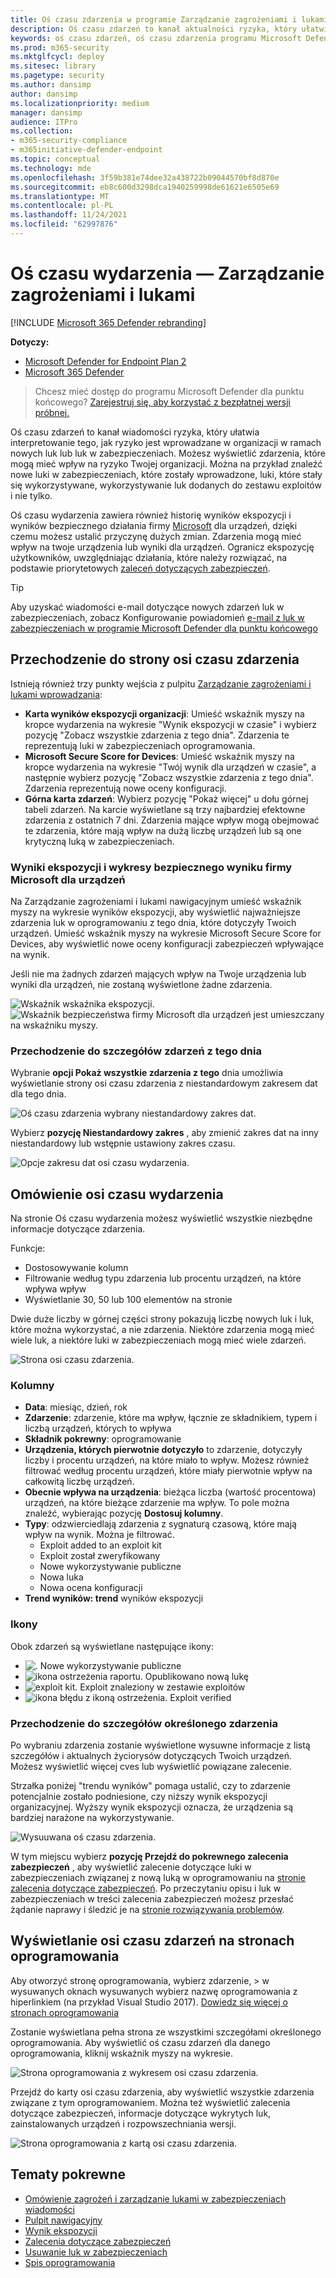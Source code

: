 ```yaml
---
title: Oś czasu zdarzenia w programie Zarządzanie zagrożeniami i lukami
description: Oś czasu zdarzeń to kanał aktualności ryzyka, który ułatwia interpretowanie tego, jak czynnik ryzyka zostanie wprowadzony do organizacji i jakie środki zaradcze miały miejsce w celu jego zmniejszenia.
keywords: oś czasu zdarzeń, oś czasu zdarzenia programu Microsoft Defender dla punktu końcowego, program Microsoft Defender dla osi czasu zdarzeń programu Tvm, program Zarządzanie zagrożeniami i lukami, program Microsoft Defender dla punktu końcowego
ms.prod: m365-security
ms.mktglfcycl: deploy
ms.sitesec: library
ms.pagetype: security
ms.author: dansimp
author: dansimp
ms.localizationpriority: medium
manager: dansimp
audience: ITPro
ms.collection:
- m365-security-compliance
- m365initiative-defender-endpoint
ms.topic: conceptual
ms.technology: mde
ms.openlocfilehash: 3f59b381e74dee32a438722b09044570bf8d870e
ms.sourcegitcommit: eb8c600d3298dca1940259998de61621e6505e69
ms.translationtype: MT
ms.contentlocale: pl-PL
ms.lasthandoff: 11/24/2021
ms.locfileid: "62997876"
---
```

# <a name="event-timeline---threat-and-vulnerability-management"></a>Oś czasu wydarzenia — Zarządzanie zagrożeniami i lukami

[!INCLUDE [Microsoft 365 Defender rebranding](../../includes/microsoft-defender.md)]


**Dotyczy:**
- [Microsoft Defender for Endpoint Plan 2](https://go.microsoft.com/fwlink/?linkid=2154037)
- [Microsoft 365 Defender](https://go.microsoft.com/fwlink/?linkid=2118804)

> Chcesz mieć dostęp do programu Microsoft Defender dla punktu końcowego? [Zarejestruj się, aby korzystać z bezpłatnej wersji próbnej.](https://signup.microsoft.com/create-account/signup?products=7f379fee-c4f9-4278-b0a1-e4c8c2fcdf7e&ru=https://aka.ms/MDEp2OpenTrial?ocid=docs-wdatp-portaloverview-abovefoldlink)

Oś czasu zdarzeń to kanał wiadomości ryzyka, który ułatwia interpretowanie tego, jak ryzyko jest wprowadzane w organizacji w ramach nowych luk lub luk w zabezpieczeniach. Możesz wyświetlić zdarzenia, które mogą mieć wpływ na ryzyko Twojej organizacji. Można na przykład znaleźć nowe luki w zabezpieczeniach, które zostały wprowadzone, luki, które stały się wykorzystywane, wykorzystywanie luk dodanych do zestawu exploitów i nie tylko.

Oś czasu wydarzenia zawiera również historię wyników ekspozycji [](tvm-exposure-score.md) i wyników bezpiecznego działania firmy [Microsoft](tvm-microsoft-secure-score-devices.md) dla urządzeń, dzięki czemu możesz ustalić przyczynę dużych zmian. Zdarzenia mogą mieć wpływ na twoje urządzenia lub wyniki dla urządzeń. Ogranicz ekspozycję użytkowników, uwzględniając działania, które należy rozwiązać, na podstawie priorytetowych [zaleceń dotyczących zabezpieczeń](tvm-security-recommendation.md).

> [!TIP]
> Aby uzyskać wiadomości e-mail dotyczące nowych zdarzeń luk w zabezpieczeniach, zobacz Konfigurowanie powiadomień [e-mail z luk w zabezpieczeniach w programie Microsoft Defender dla punktu końcowego](configure-vulnerability-email-notifications.md)

## <a name="navigate-to-the-event-timeline-page"></a>Przechodzenie do strony osi czasu zdarzenia

Istnieją również trzy punkty wejścia z pulpitu [Zarządzanie zagrożeniami i lukami wprowadzania](tvm-dashboard-insights.md):

- **Karta wyników ekspozycji organizacji**: Umieść wskaźnik myszy na kropce wydarzenia na wykresie "Wynik ekspozycji w czasie" i wybierz pozycję "Zobacz wszystkie zdarzenia z tego dnia". Zdarzenia te reprezentują luki w zabezpieczeniach oprogramowania.
- **Microsoft Secure Score for Devices**: Umieść wskaźnik myszy na kropce wydarzenia na wykresie "Twój wynik dla urządzeń w czasie", a następnie wybierz pozycję "Zobacz wszystkie zdarzenia z tego dnia". Zdarzenia reprezentują nowe oceny konfiguracji.
- **Górna karta zdarzeń**: Wybierz pozycję "Pokaż więcej" u dołu górnej tabeli zdarzeń. Na karcie wyświetlane są trzy najbardziej efektowne zdarzenia z ostatnich 7 dni. Zdarzenia mające wpływ mogą obejmować te zdarzenia, które mają wpływ na dużą liczbę urządzeń lub są one krytyczną luką w zabezpieczeniach.

### <a name="exposure-score-and-microsoft-secure-score-for-devices-graphs"></a>Wyniki ekspozycji i wykresy bezpiecznego wyniku firmy Microsoft dla urządzeń

Na Zarządzanie zagrożeniami i lukami nawigacyjnym umieść wskaźnik myszy na wykresie wyników ekspozycji, aby wyświetlić najważniejsze zdarzenia luk w oprogramowaniu z tego dnia, które dotyczyły Twoich urządzeń. Umieść wskaźnik myszy na wykresie Microsoft Secure Score for Devices, aby wyświetlić nowe oceny konfiguracji zabezpieczeń wpływające na wynik.

Jeśli nie ma żadnych zdarzeń mających wpływ na Twoje urządzenia lub wyniki dla urządzeń, nie zostaną wyświetlone żadne zdarzenia.

![Wskaźnik wskaźnika ekspozycji.](images/tvm-event-timeline-exposure-score350.png) 
![ Wskaźnik bezpieczeństwa firmy Microsoft dla urządzeń jest umieszczany na wskaźniku myszy.](images/tvm-event-timeline-device-hover360.png)

### <a name="drill-down-to-events-from-that-day"></a>Przechodzenie do szczegółów zdarzeń z tego dnia

Wybranie **opcji Pokaż wszystkie zdarzenia z tego** dnia umożliwia wyświetlanie strony osi czasu zdarzenia z niestandardowym zakresem dat dla tego dnia.

![Oś czasu zdarzenia wybrany niestandardowy zakres dat.](images/tvm-event-timeline-drilldown.png)

Wybierz **pozycję Niestandardowy zakres** , aby zmienić zakres dat na inny niestandardowy lub wstępnie ustawiony zakres czasu.

![Opcje zakresu dat osi czasu wydarzenia.](images/tvm-event-timeline-dates.png)

## <a name="event-timeline-overview"></a>Omówienie osi czasu wydarzenia

Na stronie Oś czasu wydarzenia możesz wyświetlić wszystkie niezbędne informacje dotyczące zdarzenia.

Funkcje:

- Dostosowywanie kolumn
- Filtrowanie według typu zdarzenia lub procentu urządzeń, na które wpływa wpływ
- Wyświetlanie 30, 50 lub 100 elementów na stronie

Dwie duże liczby w górnej części strony pokazują liczbę nowych luk i luk, które można wykorzystać, a nie zdarzenia. Niektóre zdarzenia mogą mieć wiele luk, a niektóre luki w zabezpieczeniach mogą mieć wiele zdarzeń.

![Strona osi czasu zdarzenia.](images/tvm-event-timeline-overview-mixed-type.png)

### <a name="columns"></a>Kolumny

- **Data**: miesiąc, dzień, rok
- **Zdarzenie**: zdarzenie, które ma wpływ, łącznie ze składnikiem, typem i liczbą urządzeń, których to wpływa
- **Składnik pokrewny**: oprogramowanie
- **Urządzenia, których pierwotnie dotyczyło** to zdarzenie, dotyczyły liczby i procentu urządzeń, na które miało to wpływ. Możesz również filtrować według procentu urządzeń, które miały pierwotnie wpływ na całkowitą liczbę urządzeń.
- **Obecnie wpływa na urządzenia**: bieżąca liczba (wartość procentowa) urządzeń, na które bieżące zdarzenie ma wpływ. To pole można znaleźć, wybierając pozycję **Dostosuj kolumny**.
- **Typy**: odzwierciedlają zdarzenia z sygnaturą czasową, które mają wpływ na wynik. Można je filtrować.
  - Exploit added to an exploit kit
  - Exploit został zweryfikowany
  - Nowe wykorzystywanie publiczne
  - Nowa luka
  - Nowa ocena konfiguracji
- **Trend wyników: trend** wyników ekspozycji

### <a name="icons"></a>Ikony

Obok zdarzeń są wyświetlane następujące ikony:

- ![.](images/tvm-black-bug-icon.png) Nowe wykorzystywanie publiczne
- ![ikona ostrzeżenia raportu.](images/report-warning-icon.png) Opublikowano nową lukę
- ![exploit kit.](images/bug-lightning-icon2.png) Exploit znaleziony w zestawie exploitów
- ![ikona błędu z ikoną ostrzeżenia.](images/bug-caution-icon2.png) Exploit verified

### <a name="drill-down-to-a-specific-event"></a>Przechodzenie do szczegółów określonego zdarzenia

Po wybraniu zdarzenia zostanie wyświetlone wysuwne informacje z listą szczegółów i aktualnych życiorysów dotyczących Twoich urządzeń. Możesz wyświetlić więcej cves lub wyświetlić powiązane zalecenie.

Strzałka poniżej "trendu wyników" pomaga ustalić, czy to zdarzenie potencjalnie zostało podniesione, czy niższy wynik ekspozycji organizacyjnej. Wyższy wynik ekspozycji oznacza, że urządzenia są bardziej narażone na wykorzystywanie.

![Wysuuwana oś czasu zdarzenia.](images/tvm-event-timeline-flyout500.png)

W tym miejscu wybierz **pozycję Przejdź do pokrewnego zalecenia zabezpieczeń** , aby wyświetlić zalecenie dotyczące luki w zabezpieczeniach związanej z nową luką w oprogramowaniu na [stronie zalecenia dotyczące zabezpieczeń](tvm-security-recommendation.md). Po przeczytaniu opisu i luk w zabezpieczeniach w treści zalecenia zabezpieczeń możesz przesłać żądanie naprawy i śledzić je na [stronie rozwiązywania problemów](tvm-remediation.md).

## <a name="view-event-timelines-in-software-pages"></a>Wyświetlanie osi czasu zdarzeń na stronach oprogramowania

Aby otworzyć stronę oprogramowania, wybierz zdarzenie, > w wysuwanych oknach wysuwanych wybierz nazwę oprogramowania z hiperlinkiem (na przykład Visual Studio 2017). [Dowiedz się więcej o stronach oprogramowania](tvm-software-inventory.md#software-pages)

Zostanie wyświetlana pełna strona ze wszystkimi szczegółami określonego oprogramowania. Aby wyświetlić oś czasu zdarzeń dla danego oprogramowania, kliknij wskaźnik myszy na wykresie.

![Strona oprogramowania z wykresem osi czasu zdarzenia.](images/tvm-event-timeline-software2.png)

Przejdź do karty osi czasu zdarzenia, aby wyświetlić wszystkie zdarzenia związane z tym oprogramowaniem. Można też wyświetlić zalecenia dotyczące zabezpieczeń, informacje dotyczące wykrytych luk, zainstalowanych urządzeń i rozpowszechniania wersji.

![Strona oprogramowania z kartą osi czasu zdarzenia.](images/tvm-event-timeline-software-pages.png)

## <a name="related-topics"></a>Tematy pokrewne

- [Omówienie zagrożeń i zarządzanie lukami w zabezpieczeniach wiadomości](next-gen-threat-and-vuln-mgt.md)
- [Pulpit nawigacyjny](tvm-dashboard-insights.md)
- [Wynik ekspozycji](tvm-exposure-score.md)
- [Zalecenia dotyczące zabezpieczeń](tvm-security-recommendation.md)
- [Usuwanie luk w zabezpieczeniach](tvm-remediation.md)
- [Spis oprogramowania](tvm-software-inventory.md)
